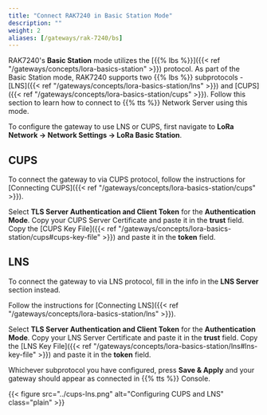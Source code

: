 ```yaml
---
title: "Connect RAK7240 in Basic Station Mode"
description: ""
weight: 2
aliases: [/gateways/rak-7240/bs]
---
```


RAK7240's **Basic Station** mode utilizes the [{{% lbs %}}]({{< ref "/gateways/concepts/lora-basics-station" >}}) protocol. As part of the Basic Station mode, RAK7240 supports two {{% lbs %}} subprotocols - [LNS]({{< ref "/gateways/concepts/lora-basics-station/lns" >}}) and [CUPS]({{< ref "/gateways/concepts/lora-basics-station/cups" >}}). Follow this section to learn how to connect to {{% tts %}} Network Server using this mode.

<!--more-->

To configure the gateway to use LNS or CUPS, first navigate to **LoRa Network &#8594; Network Settings &#8594; LoRa Basic Station**.

## CUPS

To connect the gateway to via CUPS protocol, follow the instructions for [Connecting CUPS]({{< ref "/gateways/concepts/lora-basics-station/cups" >}}).

Select **TLS Server Authentication and Client Token** for the **Authentication Mode**. Copy your CUPS Server Certificate and paste it in the **trust** field. Copy the [CUPS Key File]({{< ref "/gateways/concepts/lora-basics-station/cups#cups-key-file" >}}) and paste it in the **token** field. 

## LNS

To connect the gateway to via LNS protocol, fill in the info in the **LNS Server** section instead.

Follow the instructions for [Connecting LNS]({{< ref "/gateways/concepts/lora-basics-station/lns" >}}).

Select **TLS Server Authentication and Client Token** for the **Authentication Mode**. Copy your LNS Server Certificate and paste it in the **trust** field. Copy the [LNS Key File]({{< ref "/gateways/concepts/lora-basics-station/lns#lns-key-file" >}}) and paste it in the **token** field.

Whichever subprotocol you have configured, press **Save & Apply** and your gateway should appear as connected in {{% tts %}} Console. 

{{< figure src="../cups-lns.png" alt="Configuring CUPS and LNS" class="plain" >}}
